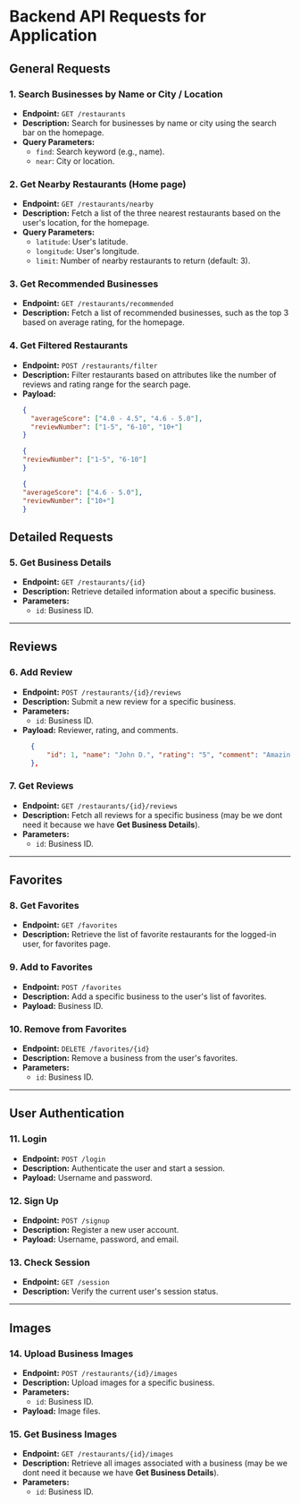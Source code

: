 # Backend API Requests for Application

## General Requests

### 1. Search Businesses by Name or City / Location
- **Endpoint:** `GET /restaurants`
- **Description:** Search for businesses by name or city using the search bar on the homepage.
- **Query Parameters:** 
  - `find`: Search keyword (e.g., name).
  - `near`: City or location.

### 2. Get Nearby Restaurants (Home page)
- **Endpoint:** `GET /restaurants/nearby`
- **Description:** Fetch a list of the three nearest restaurants based on the user's location, for the homepage.
- **Query Parameters:**
  - `latitude`: User's latitude.
  - `longitude`: User's longitude.
  - `limit`: Number of nearby restaurants to return (default: 3).

### 3. Get Recommended Businesses
- **Endpoint:** `GET /restaurants/recommended`
- **Description:** Fetch a list of recommended businesses, such as the top 3 based on average rating, for the homepage.

### 4. Get Filtered Restaurants
- **Endpoint:** `POST /restaurants/filter`
- **Description:** Filter restaurants based on attributes like the number of reviews and rating range for the search page.
- **Payload:**
  ```json
  {
    "averageScore": ["4.0 - 4.5", "4.6 - 5.0"],
    "reviewNumber": ["1-5", "6-10", "10+"]
  }
  ```
    ```json
  {
    "reviewNumber": ["1-5", "6-10"]
  }
  ```
    ```json
  {
    "averageScore": ["4.6 - 5.0"],
    "reviewNumber": ["10+"]
  }
  ```

## Detailed Requests

### 5. Get Business Details
- **Endpoint:** `GET /restaurants/{id}`
- **Description:** Retrieve detailed information about a specific business.
- **Parameters:**
  - `id`: Business ID.


---

## Reviews

### 6. Add Review
- **Endpoint:** `POST /restaurants/{id}/reviews`
- **Description:** Submit a new review for a specific business.
- **Parameters:**
  - `id`: Business ID.
- **Payload:** Reviewer, rating, and comments.
  ```json
    { 
        "id": 1, "name": "John D.", "rating": "5", "comment": "Amazing food and great atmosphere. Highly recommend the poke bowl!" 
    },
  ```

### 7. Get Reviews
- **Endpoint:** `GET /restaurants/{id}/reviews`
- **Description:** Fetch all reviews for a specific business (may be we dont need it because we have **Get Business Details**).
- **Parameters:**
  - `id`: Business ID.

---

## Favorites

### 8. Get Favorites
- **Endpoint:** `GET /favorites`
- **Description:** Retrieve the list of favorite restaurants for the logged-in user, for favorites page.

### 9. Add to Favorites
- **Endpoint:** `POST /favorites`
- **Description:** Add a specific business to the user's list of favorites.
- **Payload:** Business ID.

### 10. Remove from Favorites
- **Endpoint:** `DELETE /favorites/{id}`
- **Description:** Remove a business from the user's favorites.
- **Parameters:**
  - `id`: Business ID.

---

## User Authentication

### 11. Login
- **Endpoint:** `POST /login`
- **Description:** Authenticate the user and start a session.
- **Payload:** Username and password.

### 12. Sign Up
- **Endpoint:** `POST /signup`
- **Description:** Register a new user account.
- **Payload:** Username, password, and email.

### 13. Check Session
- **Endpoint:** `GET /session`
- **Description:** Verify the current user's session status.

---

## Images

### 14. Upload Business Images
- **Endpoint:** `POST /restaurants/{id}/images`
- **Description:** Upload images for a specific business.
- **Parameters:**
  - `id`: Business ID.
- **Payload:** Image files.

### 15. Get Business Images
- **Endpoint:** `GET /restaurants/{id}/images`
- **Description:** Retrieve all images associated with a business (may be we dont need it because we have **Get Business Details**).
- **Parameters:**
  - `id`: Business ID.